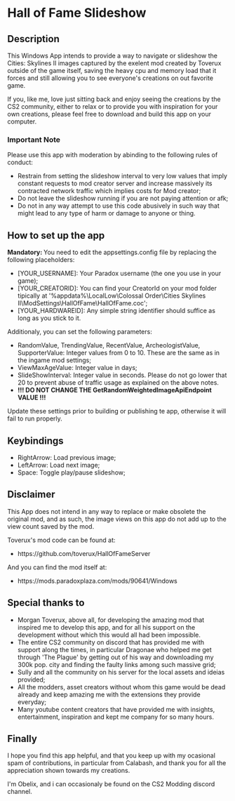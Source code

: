 <h1>Hall of Fame Slideshow</h1>
<h2>Description</h2>
<p>This Windows App intends to provide a way to navigate or slideshow the Cities: Skylines II images captured by the exelent mod created by Toverux outside of the game itself, saving the heavy cpu and memory load that it forces and still allowing you to see everyone's creations on out favorite game.</p>
<p>If you, like me, love just sitting back and enjoy seeing the creations by the CS2 community, either to relax or to provide you with inspiration for your own creations, please feel free to download and build this app on your computer.</p>
<h3>Important Note</h3>
<p>Please use this app with moderation by abinding to the following rules of conduct:
  <ul>
    <li>Restrain from setting the slideshow interval to very low values that imply constant requests to mod creator server and increase massively its contracted network traffic which implies costs for Mod creator;</li>
    <li>Do not leave the slideshow running if you are not paying attention or afk;</li>
    <li>Do not in any way attempt to use this code abusively in such way that might lead to any type of harm or damage to anyone or thing.</li>
  </ul>
</p>

<h2>How to set up the app</h2>
<p><strong>Mandatory: </strong>You need to edit the appsettings.config file by replacing the following placeholders:
  <ul>
    <li>[YOUR_USERNAME]: Your Paradox username (the one you use in your game);</li>
    <li>[YOUR_CREATORID]: You can find your CreatorId on your mod folder tipically at '%appdata%\LocalLow\Colossal Order\Cities Skylines II\ModSettings\HallOfFame\HallOfFame.coc';</li>
    <li>[YOUR_HARDWAREID]: Any simple string identifier should suffice as long as you stick to it.</li>
  </ul>
</p>
<p>Additionaly, you can set the following parameters:
  <ul>
    <li>RandomValue, TrendingValue, RecentValue, ArcheologistValue, SupporterValue: Integer values from 0 to 10. These are the same as in the ingame mod settings;</li>
    <li>ViewMaxAgeValue: Integer value in days;</li>
    <li>SlideShowInterval: Integer value in seconds. Please do not go lower that 20 to prevent abuse of traffic usage as explained on the above notes.</li>
    <li><strong>!!! DO NOT CHANGE THE GetRandomWeightedImageApiEndpoint VALUE !!!</strong></li>
  </ul> 
  Update these settings prior to building or publishing te app, otherwise it will fail to run properly.
</p>

<h2>Keybindings</h2>
<ul>
  <li>RightArrow: Load previous image;</li>
  <li>LeftArrow: Load next image;</li>
  <li>Space: Toggle play/pause slideshow;</li>
</ul>

<h2>Disclaimer</h2>
<p>This App does not intend in any way to replace or make obsolete the original mod, and as such, the image views on this app do not add up to the view count saved by the mod.</p>
<p>
  Toverux's mod code can be found at:
  <ul>
    <li>https://github.com/toverux/HallOfFameServer</li>
  </ul>
  
  And you can find the mod itself at:
  <ul>
    <li>https://mods.paradoxplaza.com/mods/90641/Windows</li>
  </ul>  
</p>

<h2>Special thanks to</h2>
<ul>
  <li>Morgan Toverux, above all, for developing the amazing mod that inspired me to develop this app, and for all his support on the development without which this would all had been impossible.</li>
  <li>The entire CS2 community on discord that has provided me with support along the times, in particular Dragonae who helped me get through 'The Plague' by getting out of his way and downloading my 300k pop. city and finding the faulty links among such massive grid;</li>
  <li>Sully and all the community on his server for the local assets and ideias provided;</li>
  <li>All the modders, asset creators without whom this game would be dead already and keep amazing me with the extensions they provide everyday;</li>
  <li>Many youtube content creators that have provided me with insights, entertainment, inspiration and kept me company for so many hours.</li>
</ul>

<h2>Finally</h2>
<p>I hope you find this app helpful, and that you keep up with my ocasional spam of contributions, in particular from Calabash, and thank you for all the appreciation shown towards my creations.</p>
<p>I'm Obelix, and i can occasionaly be found on the CS2 Modding discord channel.</p>
